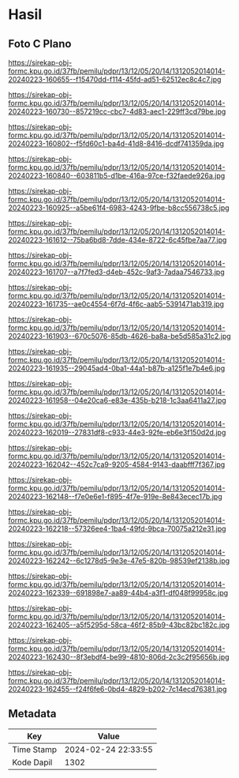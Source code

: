 # Hasil

## Foto C Plano

https://sirekap-obj-formc.kpu.go.id/37fb/pemilu/pdpr/13/12/05/20/14/1312052014014-20240223-160655--f15470dd-f114-45fd-ad51-62512ec8c4c7.jpg

https://sirekap-obj-formc.kpu.go.id/37fb/pemilu/pdpr/13/12/05/20/14/1312052014014-20240223-160730--857219cc-cbc7-4d83-aec1-229ff3cd79be.jpg

https://sirekap-obj-formc.kpu.go.id/37fb/pemilu/pdpr/13/12/05/20/14/1312052014014-20240223-160802--f5fd60c1-ba4d-41d8-8416-dcdf741359da.jpg

https://sirekap-obj-formc.kpu.go.id/37fb/pemilu/pdpr/13/12/05/20/14/1312052014014-20240223-160840--603811b5-d1be-416a-97ce-f32faede926a.jpg

https://sirekap-obj-formc.kpu.go.id/37fb/pemilu/pdpr/13/12/05/20/14/1312052014014-20240223-160925--a5be61f4-6983-4243-9fbe-b8cc556738c5.jpg

https://sirekap-obj-formc.kpu.go.id/37fb/pemilu/pdpr/13/12/05/20/14/1312052014014-20240223-161612--75ba6bd8-7dde-434e-8722-6c45fbe7aa77.jpg

https://sirekap-obj-formc.kpu.go.id/37fb/pemilu/pdpr/13/12/05/20/14/1312052014014-20240223-161707--a7f7fed3-d4eb-452c-9af3-7adaa7546733.jpg

https://sirekap-obj-formc.kpu.go.id/37fb/pemilu/pdpr/13/12/05/20/14/1312052014014-20240223-161735--ae0c4554-6f7d-4f6c-aab5-5391471ab319.jpg

https://sirekap-obj-formc.kpu.go.id/37fb/pemilu/pdpr/13/12/05/20/14/1312052014014-20240223-161903--670c5076-85db-4626-ba8a-be5d585a31c2.jpg

https://sirekap-obj-formc.kpu.go.id/37fb/pemilu/pdpr/13/12/05/20/14/1312052014014-20240223-161935--29045ad4-0ba1-44a1-b87b-a125f1e7b4e6.jpg

https://sirekap-obj-formc.kpu.go.id/37fb/pemilu/pdpr/13/12/05/20/14/1312052014014-20240223-161958--04e20ca6-e83e-435b-b218-1c3aa6411a27.jpg

https://sirekap-obj-formc.kpu.go.id/37fb/pemilu/pdpr/13/12/05/20/14/1312052014014-20240223-162019--27831df8-c933-44e3-92fe-eb6e3f150d2d.jpg

https://sirekap-obj-formc.kpu.go.id/37fb/pemilu/pdpr/13/12/05/20/14/1312052014014-20240223-162042--452c7ca9-9205-4584-9143-daabfff7f367.jpg

https://sirekap-obj-formc.kpu.go.id/37fb/pemilu/pdpr/13/12/05/20/14/1312052014014-20240223-162148--f7e0e6e1-f895-4f7e-919e-8e843ecec17b.jpg

https://sirekap-obj-formc.kpu.go.id/37fb/pemilu/pdpr/13/12/05/20/14/1312052014014-20240223-162218--57326ee4-1ba4-49fd-9bca-70075a212e31.jpg

https://sirekap-obj-formc.kpu.go.id/37fb/pemilu/pdpr/13/12/05/20/14/1312052014014-20240223-162242--6c1278d5-9e3e-47e5-820b-98539ef2138b.jpg

https://sirekap-obj-formc.kpu.go.id/37fb/pemilu/pdpr/13/12/05/20/14/1312052014014-20240223-162339--691898e7-aa89-44b4-a3f1-df048f99958c.jpg

https://sirekap-obj-formc.kpu.go.id/37fb/pemilu/pdpr/13/12/05/20/14/1312052014014-20240223-162405--a5f5295d-58ca-46f2-85b9-43bc82bc182c.jpg

https://sirekap-obj-formc.kpu.go.id/37fb/pemilu/pdpr/13/12/05/20/14/1312052014014-20240223-162430--8f3ebdf4-be99-4810-806d-2c3c2f95656b.jpg

https://sirekap-obj-formc.kpu.go.id/37fb/pemilu/pdpr/13/12/05/20/14/1312052014014-20240223-162455--f24f6fe6-0bd4-4829-b202-7c14ecd76381.jpg


## Metadata

| Key        | Value               |
| ---------- | ------------------- |
| Time Stamp | 2024-02-24 22:33:55 |
| Kode Dapil | 1302                |



